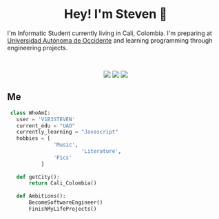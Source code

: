 <h1 align="center">
  <b>Hey! I'm Steven 👋</b>
</h1>

I'm Informatic Student currently living in Cali, Colombia. I'm preparing at 
<a href="https://www.uao.edu.co">Universidad Autónoma de Occidente</a> 
and learning programming through engineering projects.


<br>

<p>
<div align="center">
  <img src="https://img.shields.io/badge/-HTML-c58545?style=for-the-badge&logo=html5&logoColor=c58545&labelColor=282828">
  <img src="https://img.shields.io/badge/-CSS-d1a01f?style=for-the-badge&logo=css3&logoColor=d1a01f&labelColor=282828">
  <img src="https://img.shields.io/badge/-Python-98b982?style=for-the-badge&logo=python&logoColor=98b982&labelColor=282828">
</div>
</p>

## Me

 ```python
  class WhoAmI:
    user = 'V1B3STEVEN'
	current_edu = "UAO"
    currently_learning = "Javascript"
	hobbies = [
				'Music',
                         'Literature',
				'Pics'
			]
	
	def getCity():
		return Cali_Colombia()
	
	def Ambitions():
		BecomeSoftwareEngineer()
		FinishMyLifeProjects()
	
 ```

